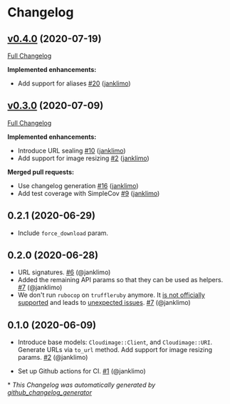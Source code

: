 # Changelog

## [v0.4.0](https://github.com/scaleflex/cloudimage-rb/tree/v0.4.0) (2020-07-19)

[Full Changelog](https://github.com/scaleflex/cloudimage-rb/compare/v0.3.0...v0.4.0)

**Implemented enhancements:**

- Add support for aliases [\#20](https://github.com/scaleflex/cloudimage-rb/pull/20) ([janklimo](https://github.com/janklimo))

## [v0.3.0](https://github.com/scaleflex/cloudimage-rb/tree/v0.3.0) (2020-07-09)

[Full Changelog](https://github.com/scaleflex/cloudimage-rb/compare/v0.2.1...v0.3.0)

**Implemented enhancements:**

- Introduce URL sealing [\#10](https://github.com/scaleflex/cloudimage-rb/pull/10) ([janklimo](https://github.com/janklimo))
- Add support for image resizing [\#2](https://github.com/scaleflex/cloudimage-rb/pull/2) ([janklimo](https://github.com/janklimo))

**Merged pull requests:**

- Use changelog generation [\#16](https://github.com/scaleflex/cloudimage-rb/pull/16) ([janklimo](https://github.com/janklimo))
- Add test coverage with SimpleCov [\#9](https://github.com/scaleflex/cloudimage-rb/pull/9) ([janklimo](https://github.com/janklimo))

## 0.2.1 (2020-06-29)

- Include `force_download` param.

## 0.2.0 (2020-06-28)

- URL signatures.
  [#6](https://github.com/scaleflex/cloudimage-rb/pull/6) (@janklimo)
- Added the remaining API params so that they can be used as helpers.
  [#7](https://github.com/scaleflex/cloudimage-rb/pull/7) (@janklimo)
- We don't run `rubocop` on `truffleruby` anymore.
  It [is not officially supported](https://docs.rubocop.org/rubocop/compatibility.html)
  and leads to [unexpected issues](https://github.com/scaleflex/cloudimage-rb/runs/815208955?check_suite_focus=true).
  [#7](https://github.com/scaleflex/cloudimage-rb/pull/7) (@janklimo)

## 0.1.0 (2020-06-09)

- Introduce base models: `Cloudimage::Client`, and `Cloudimage::URI`. Generate
  URLs via `to_url` method. Add support for image resizing params.
  [#2](https://github.com/scaleflex/cloudimage-rb/pull/2) (@janklimo)

- Set up Github actions for CI.
  [#1](https://github.com/scaleflex/cloudimage-rb/pull/1) (@janklimo)


\* *This Changelog was automatically generated by [github_changelog_generator](https://github.com/github-changelog-generator/github-changelog-generator)*
